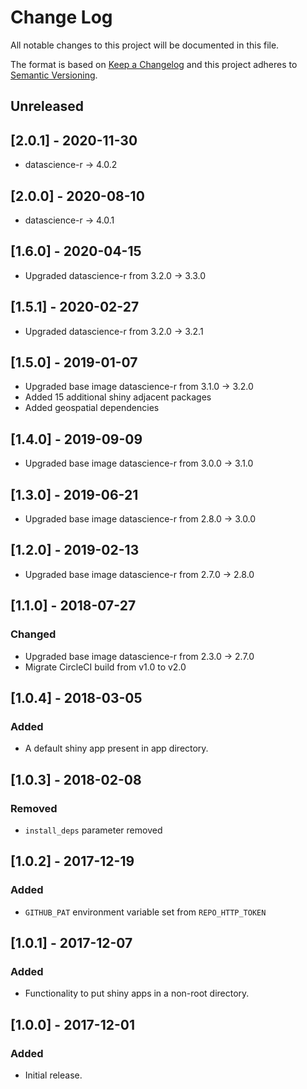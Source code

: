 # Change Log
All notable changes to this project will be documented in this file.

The format is based on [Keep a Changelog](http://keepachangelog.com/)
and this project adheres to [Semantic Versioning](http://semver.org/).

## Unreleased

## [2.0.1] - 2020-11-30

- datascience-r -> 4.0.2

## [2.0.0] - 2020-08-10

- datascience-r -> 4.0.1

## [1.6.0] - 2020-04-15

- Upgraded datascience-r from 3.2.0 -> 3.3.0

## [1.5.1] - 2020-02-27

- Upgraded datascience-r from 3.2.0 -> 3.2.1

## [1.5.0] - 2019-01-07

- Upgraded base image datascience-r from 3.1.0 -> 3.2.0
- Added 15 additional shiny adjacent packages
- Added geospatial dependencies

## [1.4.0] - 2019-09-09

- Upgraded base image datascience-r from 3.0.0 -> 3.1.0

## [1.3.0] - 2019-06-21

- Upgraded base image datascience-r from 2.8.0 -> 3.0.0

## [1.2.0] - 2019-02-13

- Upgraded base image datascience-r from 2.7.0 -> 2.8.0

## [1.1.0] - 2018-07-27

### Changed
- Upgraded base image datascience-r from 2.3.0 -> 2.7.0
- Migrate CircleCI build from v1.0 to v2.0

## [1.0.4] - 2018-03-05

### Added
- A default shiny app present in app directory.

## [1.0.3] - 2018-02-08

### Removed
- `install_deps` parameter removed

## [1.0.2] - 2017-12-19

### Added
- `GITHUB_PAT` environment variable set from `REPO_HTTP_TOKEN`

## [1.0.1] - 2017-12-07

### Added
- Functionality to put shiny apps in a non-root directory.

## [1.0.0] - 2017-12-01

### Added
- Initial release.
